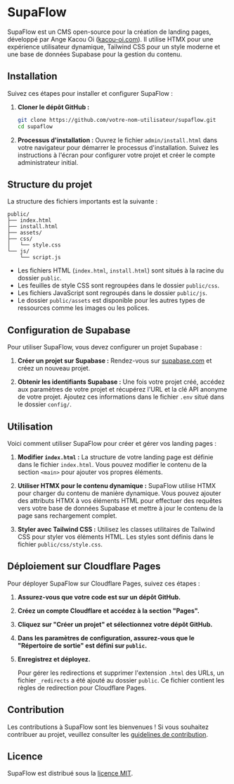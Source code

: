 # SupaFlow

SupaFlow est un CMS open-source pour la création de landing pages, développé par Ange Kacou Oi ([kacou-oi.com](https://kacou-oi.com)). Il utilise HTMX pour une expérience utilisateur dynamique, Tailwind CSS pour un style moderne et une base de données Supabase pour la gestion du contenu.

## Installation

Suivez ces étapes pour installer et configurer SupaFlow :

1. **Cloner le dépôt GitHub :**
   ```bash
   git clone https://github.com/votre-nom-utilisateur/supaflow.git
   cd supaflow
   ```

2. **Processus d'installation :**
   Ouvrez le fichier `admin/install.html` dans votre navigateur pour démarrer le processus d'installation. Suivez les instructions à l'écran pour configurer votre projet et créer le compte administrateur initial.

## Structure du projet

La structure des fichiers importants est la suivante :

```
public/
├── index.html
├── install.html
├── assets/
├── css/
│   └── style.css
└── js/
    └── script.js
```

*   Les fichiers HTML (`index.html`, `install.html`) sont situés à la racine du dossier `public`.
*   Les feuilles de style CSS sont regroupées dans le dossier `public/css`.
*   Les fichiers JavaScript sont regroupés dans le dossier `public/js`.
*   Le dossier `public/assets` est disponible pour les autres types de ressources comme les images ou les polices.

## Configuration de Supabase

Pour utiliser SupaFlow, vous devez configurer un projet Supabase :

1. **Créer un projet sur Supabase :**
   Rendez-vous sur [supabase.com](https://supabase.com/) et créez un nouveau projet.

2. **Obtenir les identifiants Supabase :**
   Une fois votre projet créé, accédez aux paramètres de votre projet et récupérez l'URL et la clé API anonyme de votre projet. Ajoutez ces informations dans le fichier `.env` situé dans le dossier `config/`.

## Utilisation

Voici comment utiliser SupaFlow pour créer et gérer vos landing pages :

1. **Modifier `index.html` :**
   La structure de votre landing page est définie dans le fichier `index.html`. Vous pouvez modifier le contenu de la section `<main>` pour ajouter vos propres éléments.

2. **Utiliser HTMX pour le contenu dynamique :**
   SupaFlow utilise HTMX pour charger du contenu de manière dynamique. Vous pouvez ajouter des attributs HTMX à vos éléments HTML pour effectuer des requêtes vers votre base de données Supabase et mettre à jour le contenu de la page sans rechargement complet.

3. **Styler avec Tailwind CSS :**
   Utilisez les classes utilitaires de Tailwind CSS pour styler vos éléments HTML. Les styles sont définis dans le fichier `public/css/style.css`.

## Déploiement sur Cloudflare Pages

Pour déployer SupaFlow sur Cloudflare Pages, suivez ces étapes :

1. **Assurez-vous que votre code est sur un dépôt GitHub.**
2. **Créez un compte Cloudflare et accédez à la section "Pages".**
3. **Cliquez sur "Créer un projet" et sélectionnez votre dépôt GitHub.**
4. **Dans les paramètres de configuration, assurez-vous que le "Répertoire de sortie" est défini sur `public`.**
5. **Enregistrez et déployez.**

   Pour gérer les redirections et supprimer l'extension `.html` des URLs, un fichier `_redirects` a été ajouté au dossier `public`. Ce fichier contient les règles de redirection pour Cloudflare Pages.

## Contribution

Les contributions à SupaFlow sont les bienvenues ! Si vous souhaitez contribuer au projet, veuillez consulter les [guidelines de contribution](CONTRIBUTING.md).

## Licence

SupaFlow est distribué sous la [licence MIT](LICENSE).
